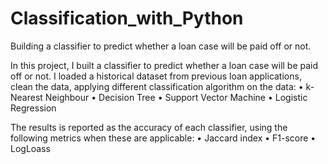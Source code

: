 # Classification_with_Python
Building a  classifier to predict whether a loan case will be paid off or not. 

In this project, I built a classifier to predict whether a loan case will be paid off or not. 
I loaded a historical dataset from previous loan applications, clean the data, applying different classification algorithm on the data:
•	k-Nearest Neighbour
•	Decision Tree
•	Support Vector Machine
•	Logistic Regression

The results is reported as the accuracy of each classifier, using the following metrics when these are applicable:
•	Jaccard index
•	F1-score
•	LogLoass
